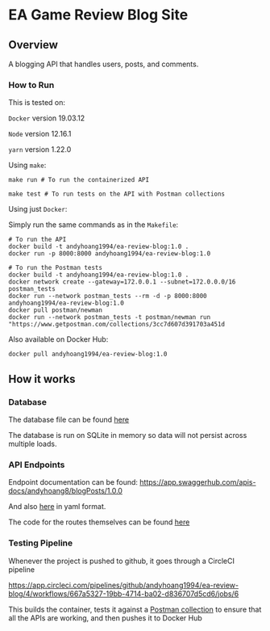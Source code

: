 # EA Game Review Blog Site

## Overview
A blogging API that handles users, posts, and comments.

### How to Run
This is tested on:

`Docker` version 19.03.12

`Node` version 12.16.1

`yarn` version 1.22.0

Using `make`:
```
make run # To run the containerized API
```
```
make test # To run tests on the API with Postman collections
```

Using just `Docker`:

Simply run the same commands as in the `Makefile`:

```
# To run the API
docker build -t andyhoang1994/ea-review-blog:1.0 .
docker run -p 8000:8000 andyhoang1994/ea-review-blog:1.0
```
```
# To run the Postman tests
docker build -t andyhoang1994/ea-review-blog:1.0 .
docker network create --gateway=172.0.0.1 --subnet=172.0.0.0/16 postman_tests
docker run --network postman_tests --rm -d -p 8000:8000 andyhoang1994/ea-review-blog:1.0
docker pull postman/newman
docker run --network postman_tests -t postman/newman run "https://www.getpostman.com/collections/3cc7d607d391703a451d
```

Also available on Docker Hub:
```
docker pull andyhoang1994/ea-review-blog:1.0
```
## How it works
### Database
The database file can be found [here](./database/db.js)

The database is run on SQLite in memory so data will not persist across multiple loads.

### API Endpoints
Endpoint documentation can be found: https://app.swaggerhub.com/apis-docs/andyhoang8/blogPosts/1.0.0

And also [here](./swagger/api.yaml) in yaml format.

The code for the routes themselves can be found [here](./server/routes.js)

### Testing Pipeline
Whenever the project is pushed to github, it goes through a CircleCI pipeline

https://app.circleci.com/pipelines/github/andyhoang1994/ea-review-blog/4/workflows/667a5327-19bb-4714-ba02-d836707d5cd6/jobs/6

This builds the container, tests it against a [Postman collection](https://app.circleci.com/pipelines/github/andyhoang1994/ea-review-blog/4/workflows/667a5327-19bb-4714-ba02-d836707d5cd6/jobs/6/parallel-runs/0/steps/0-109) to ensure that all the APIs are working, and then pushes it to Docker Hub


